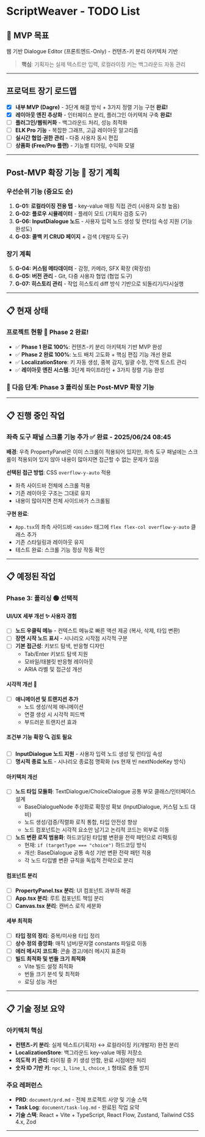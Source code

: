 # ScriptWeaver - TODO List

## 🎯 MVP 목표

웹 기반 Dialogue Editor (프론트엔드-Only) - 컨텐츠-키 분리 아키텍처 기반

> **핵심**: 기획자는 실제 텍스트만 입력, 로컬라이징 키는 백그라운드 자동 관리

---

## 프로덕트 장기 로드맵

-   [x] **내부 MVP (Dagre)** - 3단계 해결 방식 + 3가지 정렬 기능 구현 **완료!**
-   [x] **레이아웃 엔진 추상화** - 인터페이스 분리, 플러그인 아키텍처 구축 **완료!**
-   [ ] **플러그인/웹워커화** - 백그라운드 처리, 성능 최적화
-   [ ] **ELK Pro 기능** - 복잡한 그래프, 고급 레이아웃 알고리즘
-   [ ] **실시간 협업·권한 관리** - 다중 사용자 동시 편집
-   [ ] **상품화 (Free/Pro 플랜)** - 기능별 티어링, 수익화 모델

---

## **Post-MVP 확장 기능** 🔮 **장기 계획**

### 우선순위 기능 (중요도 순)

1. **G-01: 로컬라이징 전용 탭** - key-value 매핑 직접 관리 (사용자 요청 높음)
2. **G-02: 플로우 시뮬레이터** - 플레이 모드 (기획자 검증 도구)
3. **G-06: InputDialogue 노드** - 사용자 입력 노드 생성 및 런타임 속성 지원 (기능 완성도)
4. **G-03: 콜백 키 CRUD 페이지** + 검색 (개발자 도구)

### 장기 계획

5. **G-04: 커스텀 메타데이터** - 감정, 카메라, SFX 확장 (확장성)
6. **G-05: 버전 관리** - Git, 다중 사용자 협업 (협업 도구)
7. **G-07: 히스토리 관리** - 작업 히스토리 diff 방식 기반으로 되돌리기/다시실행

---

## 📋 현재 상태

### 프로젝트 현황 🎉 **Phase 2 완료!**

-   ✅ **Phase 1 완료 100%**: 컨텐츠-키 분리 아키텍처 기반 MVP 완성
-   ✅ **Phase 2 완료 100%**: 노드 배치 고도화 + 핵심 편집 기능 개선 완료
-   ✅ **LocalizationStore**: 키 자동 생성, 중복 감지, 일괄 수정, 전역 토스트 관리
-   ✅ **레이아웃 엔진 시스템**: 3단계 파이프라인 + 3가지 정렬 기능 완성

### 🎯 **다음 단계**: Phase 3 폴리싱 또는 Post-MVP 확장 기능

---

## 📋 진행 중인 작업

### **좌측 도구 패널 스크롤 기능 추가** ✅ **완료 - 2025/06/24 08:45**

**배경**: 우측 PropertyPanel은 이미 스크롤이 적용되어 있지만, 좌측 도구 패널에는 스크롤이 적용되어 있지 않아 내용이 많아지면 접근할 수 없는 문제가 있음

**선택된 접근 방법**: CSS `overflow-y-auto` 적용
- 좌측 사이드바 전체에 스크롤 적용
- 기존 레이아웃 구조는 그대로 유지
- 내용이 많아지면 전체 사이드바가 스크롤됨

**구현 완료**:
- `App.tsx`의 좌측 사이드바 `<aside>` 태그에 `flex flex-col overflow-y-auto` 클래스 추가
- 기존 스타일링과 레이아웃 유지
- 테스트 완료: 스크롤 기능 정상 작동 확인

---

## 📋 예정된 작업

### **Phase 3: 폴리싱** 🟢 **선택적**

#### UI/UX 세부 개선 ✨ **사용자 경험**

-   [ ] **노드 우클릭 메뉴** - 컨텍스트 메뉴로 빠른 액션 제공 (복사, 삭제, 타입 변환)
-   [ ] **장면 시작 노드 표시** - 시나리오 시작점 시각적 구분
-   [ ] **기본 접근성**: 키보드 탐색, 반응형 디자인
    -   Tab/Enter 키보드 탐색 지원
    -   모바일/태블릿 반응형 레이아웃
    -   ARIA 라벨 및 접근성 개선

#### 시각적 개선 🎨

-   [ ] **애니메이션 및 트랜지션 추가**
    -   노드 생성/삭제 애니메이션
    -   연결 생성 시 시각적 피드백
    -   부드러운 트랜지션 효과

#### 조건부 기능 확장 🔍 **검토 필요**

-   [ ] **InputDialogue 노드 지원** - 사용자 입력 노드 생성 및 런타임 속성
-   [ ] **명시적 종료 노드** - 시나리오 종료점 명확화 (vs 현재 빈 nextNodeKey 방식)

#### 아키텍처 개선

-   [ ] **노드 타입 모듈화**: TextDialogue/ChoiceDialogue 공통 부모 클래스/인터페이스 설계
    -   BaseDialogueNode 추상화로 확장성 확보 (InputDialogue, 커스텀 노드 대비)
    -   노드 생성/검증/직렬화 로직 통합, 타입 안전성 향상
    -   노드 컴포넌트는 시각적 요소만 남기고 논리적 코드는 외부로 이동
-   [ ] **노드 변환 로직 범용화**: 하드코딩된 타입별 변환을 전략 패턴으로 리팩토링
    -   현재: `if (targetType === "choice")` 하드코딩 방식
    -   개선: BaseDialogue 공통 속성 기반 변환 전략 패턴 적용
    -   각 노드 타입별 변환 규칙을 독립적 전략으로 분리

#### 컴포넌트 분리

-   [ ] **PropertyPanel.tsx 분리**: UI 컴포넌트 과부하 해결
-   [ ] **App.tsx 분리**: 루트 컴포넌트 책임 분리
-   [ ] **Canvas.tsx 분리**: 캔버스 로직 세분화

#### 세부 최적화

-   [ ] **타입 정의 정리**: 중복/미사용 타입 정리
-   [ ] **상수 정의 중앙화**: 매직 넘버/문자열 constants 파일로 이동
-   [ ] **에러 메시지 코드화**: 콘솔 경고/에러 메시지 표준화
-   [ ] **빌드 최적화 및 번들 크기 최적화**
    -   Vite 빌드 설정 최적화
    -   번들 크기 분석 및 최적화
    -   로딩 성능 개선

---

## 📋 기술 정보 요약

### 아키텍처 핵심

-   **컨텐츠-키 분리**: 실제 텍스트(기획자) ↔ 로컬라이징 키(개발자) 완전 분리
-   **LocalizationStore**: 백그라운드 key-value 매핑 저장소
-   **의도적 키 관리**: 타이핑 중 키 생성 안함, 완료 시점에만 처리
-   **숫자 ID 기반 키**: `npc_1`, `line_1`, `choice_1` 형태로 충돌 방지

### 주요 레퍼런스

-   **PRD**: `document/prd.md` - 전체 프로젝트 사양 및 기술 스택
-   **Task Log**: `document/task-log.md` - 완료된 작업 요약
-   **기술 스택**: React + Vite + TypeScript, React Flow, Zustand, Tailwind CSS 4.x, Zod

---
